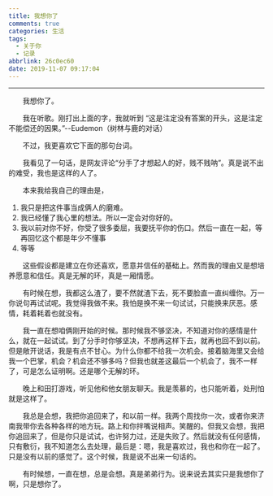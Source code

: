 ```yaml
---
title: 我想你了
comments: true
categories: 生活
tags:
  - 关于你
  - 记录
abbrlink: 26c0ec60
date: 2019-11-07 09:17:04
---
```


---

&emsp;&emsp;我想你了。

&emsp;&emsp;我在听歌。刚打出上面的字，我就听到 “这是注定没有答案的开头，这是注定不能偿还的因果。”--Eudemon（树林与鹿的对话）

&emsp;&emsp;不过，我更喜欢它下面的那句台词。

&emsp;&emsp;我看见了一句话，是网友评论“分手了才想起人的好，贱不贱呐”。真是说不出的难受，我也是这样的人了。

&emsp;&emsp;本来我给我自己的理由是，
1. 我只是把这件事当成俩人的磨难。
2. 我已经懂了我心里的想法。所以一定会对你好的。
3. 我以前对你不好，你受了很多委屈，我要抚平你的伤口。然后一直在一起，等再回忆这个都是年少不懂事
4. 等等

&emsp;&emsp;这些假设都是建立在你还喜欢，愿意并信任的基础上。然而我的理由又是想培养愿意和信任。真是无解的环，真是一厢情愿。

&emsp;&emsp;有时候在想，我都这么渣了，要不然就渣下去，死不要脸直一直纠缠你。万一你说句再试试呢。我觉得我做不来。我怕是换不来一句试试，只能换来厌恶。感情，耗着耗着也就没有。

&emsp;&emsp;我一直在想咱俩刚开始的时候。那时候我不够坚决，不知道对你的感情是什么，就在一起试试。到了分手时你够坚决，不想再这样下去，就再也回不到以前。但是敞开说话，我是有点不甘心。为什么你都不给我一次机会。接着脑海里又会给我一个巴掌，机会？机会还不够多吗？但我也就差这最后一个机会了，我不一样了，可是怎么证明啊。还是哪个无解的环。

&emsp;&emsp;晚上和田打游戏，听见他和他女朋友聊天。我是羡慕的，也只能听着，处刑怕就是这样了。

&emsp;&emsp;我总是会想，我把你追回来了，和以前一样。我两个周找你一次，或者你来济南我带你去各种各样的地方玩。路上和你拌嘴说相声。笑醒的。但我又会想，我把你追回来了，但是你只是试试，也许努力过，还是失败了。然后就没有任何感情，只有敷衍，我不知道怎么去处理，最后是：嗯，我是喜欢过，我也和你在一起了。只是没有以前的感觉了。这个时候，我是说不出来一句话的。

&emsp;&emsp;有时候想，一直在想，总是会想。真是弟弟行为。说来说去其实只是我想你了啊，只是想你了。